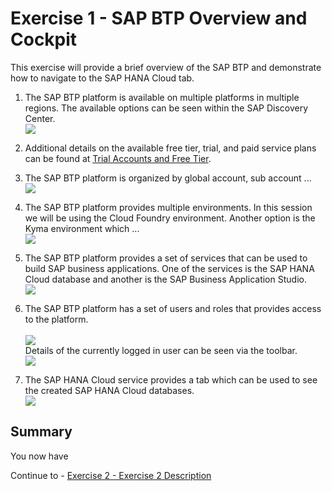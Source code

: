 # Exercise 1 - SAP BTP Overview and Cockpit

This exercise will provide a brief overview of the SAP BTP and demonstrate how to navigate to the SAP HANA Cloud tab.

1. The SAP BTP platform is available on multiple platforms in multiple regions.  The available options can be seen within the SAP Discovery Center.
<br>![](/exercises/sap_bpt/images/availability.png)

2. Additional details on the available free tier, trial, and paid service plans can be found at [Trial Accounts and Free Tier](https://help.sap.com/docs/BTP/65de2977205c403bbc107264b8eccf4b/046f127f2a614438b616ccfc575fdb16.html).

3. The SAP BTP platform is organized by global account, sub account ...
<br>![](/exercises/sap_bpt/images/availability.png)

4. The SAP BTP platform provides multiple environments.  In this session we will be using the Cloud Foundry environment.  Another option is the Kyma environment which ...
<br>![](/exercises/sap_bpt/images/environments.png)

5. The SAP BTP platform provides a set of services that can be used to build SAP business applications.  One of the services is the SAP HANA Cloud database and another is the SAP Business Application Studio.
<br>![](/exercises/sap_bpt/images/service-marketplace.png)

6. The SAP BTP platform has a set of users and roles that provides access to the platform.  
<br>![](/exercises/sap_bpt/images/users.png)
<br>Details of the currently logged in user can be seen via the toolbar.
<br>![](/exercises/sap_bpt/images/current-user.png)



7. The SAP HANA Cloud service provides a tab which can be used to see the created  SAP HANA Cloud databases.
<br>![](/exercises/sap_bpt/images/service-marketplace.png)

## Summary

You now have 

Continue to - [Exercise 2 - Exercise 2 Description](../ex2/README.md)


